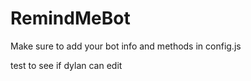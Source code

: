 # RemindMeBot

Make sure to add your bot info and methods in config.js

test to see if dylan can edit
